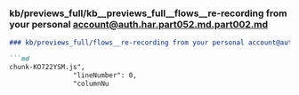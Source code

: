 ### kb/previews_full/kb__previews_full__flows__re-recording from your personal account@auth.har.part052.md.part002.md

```md
### kb/previews_full/flows__re-recording from your personal account@auth.har.part052.md (part 002)

```md
chunk-KO722YSM.js",
                "lineNumber": 0,
                "columnNu
```

```

```
